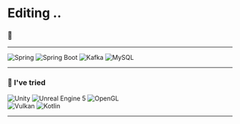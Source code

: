 # Editing ..

### 💬
---
![Spring](https://img.shields.io/badge/Spring-6DB33F?style=for-the-badge&logo=spring&logoColor=white)
![Spring Boot](https://img.shields.io/badge/SpringBoot-6DB33F?style=for-the-badge&logo=springboot&logoColor=white)
![Kafka](https://img.shields.io/badge/Apache%20Kafka-231F20?style=for-the-badge&logo=apachekafka&logoColor=white)
![MySQL](https://img.shields.io/badge/MySQL-4479A1?style=for-the-badge&logo=mysql&logoColor=white)

---

### 🌱 I've tried
![Unity](https://img.shields.io/badge/Unity-000000?style=for-the-badge&logo=unity&logoColor=white)
![Unreal Engine 5](https://img.shields.io/badge/Unreal%20Engine-313131?style=for-the-badge&logo=unrealengine&logoColor=white)
![OpenGL](https://img.shields.io/badge/OpenGL-5586A4?style=for-the-badge&logo=opengl&logoColor=white) <br>
![Vulkan](https://img.shields.io/badge/Vulkan-CB232E?style=for-the-badge&logo=vulkan&logoColor=white)
![Kotlin](https://img.shields.io/badge/Kotlin-7F52FF?style=for-the-badge&logo=kotlin&logoColor=white)

---

<!--
👋 Hi, I'm [Your Name]!
**hyyy3/hyyy3** is a ✨ _special_ ✨ repository because its `README.md` (this file) appears on your GitHub profile.

![Java](https://img.shields.io/badge/Java-007396?style=for-the-badge&logo=openjdk&logoColor=white)
![PostgreSQL](https://img.shields.io/badge/PostgreSQL-336791?style=for-the-badge&logo=postgresql&logoColor=white)

Here are some ideas to get you started:

- 🔭 I’m currently working on ...
- 🌱 I’m currently learning ...
- 👯 I’m looking to collaborate on ...
- 🤔 I’m looking for help with ...
- 💬 Ask me about ...
- 📫 How to reach me: ...
- 😄 Pronouns: ...
- ⚡ Fun fact: ...
-->
